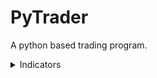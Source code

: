 # PyTrader
A python based trading program.

<details><summary>Indicators</summary>
<p>

### Current Available Indicators

#### RSI
The relative strength index of a stock. If the RSI value is between 0 to 30 the RSI indicates the stock is oversold, if the RSI value is between 70 and 100 the RSI indicates the stock is overbought.

```python
    # Returns the rsi object
    get_rsi("[ticker]")

    # Returns rsi as a number
    get_rsi("[ticker]").last_rsi
```

</p>
</details>